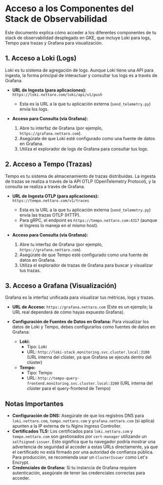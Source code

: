 # Acceso a los Componentes del Stack de Observabilidad

Este documento explica cómo acceder a los diferentes componentes de tu stack de observabilidad desplegado en GKE, que incluye Loki para logs, Tempo para trazas y Grafana para visualización.

## 1. Acceso a Loki (Logs)

Loki es tu sistema de agregación de logs. Aunque Loki tiene una API para ingesta, la forma principal de interactuar y consultar tus logs es a través de Grafana.

*   **URL de Ingesta (para aplicaciones):** `https://loki.nettaro.com/loki/api/v1/push`
    *   Esta es la URL a la que tu aplicación externa (`send_telemetry.py`) envía los logs.

*   **Acceso para Consulta (vía Grafana):**
    1.  Abre tu interfaz de Grafana (por ejemplo, `https://grafana.nettaro.com`).
    2.  Asegúrate de que Loki esté configurado como una fuente de datos en Grafana.
    3.  Utiliza el explorador de logs de Grafana para consultar tus logs.

## 2. Acceso a Tempo (Trazas)

Tempo es tu sistema de almacenamiento de trazas distribuidas. La ingesta de trazas se realiza a través de la API OTLP (OpenTelemetry Protocol), y la consulta se realiza a través de Grafana.

*   **URL de Ingesta OTLP (para aplicaciones):** `https://tempo.nettaro.com/v1/traces`
    *   Esta es la URL a la que tu aplicación externa (`send_telemetry.py`) envía las trazas OTLP (HTTP).
    *   Para gRPC, el endpoint es `https://tempo.nettaro.com:4317` (aunque el Ingress lo maneja en el mismo host).

*   **Acceso para Consulta (vía Grafana):**
    1.  Abre tu interfaz de Grafana (por ejemplo, `https://grafana.nettaro.com`).
    2.  Asegúrate de que Tempo esté configurado como una fuente de datos en Grafana.
    3.  Utiliza el explorador de trazas de Grafana para buscar y visualizar tus trazas.

## 3. Acceso a Grafana (Visualización)

Grafana es la interfaz unificada para visualizar tus métricas, logs y trazas.

*   **URL de Acceso:** `https://grafana.nettaro.com` (Este es un ejemplo; la URL real dependerá de cómo hayas expuesto Grafana).

*   **Configuración de Fuentes de Datos en Grafana:**
    Para visualizar los datos de Loki y Tempo, debes configurarlos como fuentes de datos en Grafana:
    *   **Loki:**
        *   Tipo: Loki
        *   URL: `http://loki-stack.monitoring.svc.cluster.local:3100` (URL interna del clúster, ya que Grafana se ejecuta dentro del clúster)
    *   **Tempo:**
        *   Tipo: Tempo
        *   URL: `http://tempo-query-frontend.monitoring.svc.cluster.local:3200` (URL interna del clúster para el query-frontend de Tempo)

## Notas Importantes

*   **Configuración de DNS:** Asegúrate de que los registros DNS para `loki.nettaro.com`, `tempo.nettaro.com` y `grafana.nettaro.com` (si aplica) apunten a la IP externa de tu Nginx Ingress Controller.
*   **Certificados TLS:** Los certificados para `loki.nettaro.com` y `tempo.nettaro.com` son gestionados por `cert-manager` utilizando un `selfsigned-issuer`. Esto significa que tu navegador podría mostrar una advertencia de seguridad al acceder a estas URLs directamente, ya que el certificado no está firmado por una autoridad de confianza pública. Para producción, se recomienda usar un `ClusterIssuer` como Let's Encrypt.
*   **Credenciales de Grafana:** Si tu instancia de Grafana requiere autenticación, asegúrate de tener las credenciales correctas para acceder.
